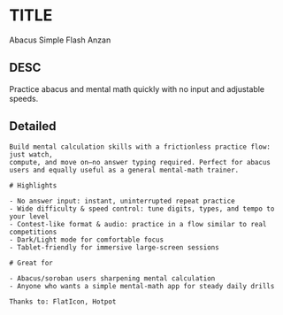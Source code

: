 # TITLE

Abacus Simple Flash Anzan

## DESC

Practice abacus and mental math quickly with no input and adjustable speeds.

## Detailed

```text
Build mental calculation skills with a frictionless practice flow: just watch,
compute, and move on—no answer typing required. Perfect for abacus users and equally useful as a general mental-math trainer.

# Highlights

- No answer input: instant, uninterrupted repeat practice
- Wide difficulty & speed control: tune digits, types, and tempo to your level
- Contest-like format & audio: practice in a flow similar to real competitions
- Dark/Light mode for comfortable focus
- Tablet-friendly for immersive large-screen sessions

# Great for

- Abacus/soroban users sharpening mental calculation
- Anyone who wants a simple mental-math app for steady daily drills

Thanks to: FlatIcon, Hotpot
```
